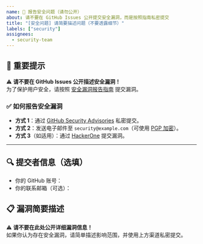 ```yaml
---
name: 🚨 报告安全问题（请勿公开）
about: 请不要在 GitHub Issues 公开提交安全漏洞，而是按照指南私密提交
title: "[安全问题] 请简要描述问题（不要透露细节）"
labels: ["security"]
assignees:
  - security-team
---
```


## 🚨 **重要提示**
⚠️ **请不要在 GitHub Issues 公开描述安全漏洞！**  
为了保护用户安全，请按照 [安全漏洞报告指南](https://github.com/OWNER/REPO/security/policy) 提交漏洞。

### ✅ **如何报告安全漏洞**
- **方式 1**：通过 [GitHub Security Advisories](https://github.com/OWNER/REPO/security/advisories) 私密提交。
- **方式 2**：发送电子邮件至 `security@example.com`（可使用 [PGP 加密](https://example.com/pgp-key)）。
- **方式 3**（如适用）：通过 [HackerOne](https://hackerone.com/example) 提交漏洞。

---

## 🔍 **提交者信息（选填）**
- 你的 GitHub 账号：
- 你的联系邮箱（可选）：

## 📋 **漏洞简要描述**
⚠️ **请不要在此处公开详细漏洞信息！**  
如果你认为存在安全漏洞，请简单描述影响范围，并使用上方渠道私密提交。